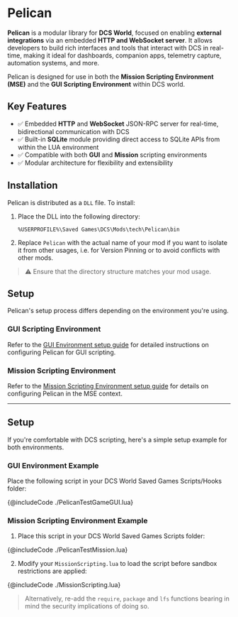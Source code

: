 # Pelican

**Pelican** is a modular library for **DCS World**, focused on enabling **external integrations** via an embedded **HTTP
and WebSocket server**. It allows developers to build rich interfaces and tools that interact with DCS in real-time,
making it ideal for dashboards, companion apps, telemetry capture, automation systems, and more.

Pelican is designed for use in both the **Mission Scripting Environment (MSE)** and the **GUI Scripting Environment**
within DCS world.

## Key Features

- ✅ Embedded **HTTP** and **WebSocket** JSON-RPC server for real-time, bidirectional communication with DCS
- ✅ Built-in **SQLite** module providing direct access to SQLite APIs from within the LUA environment
- ✅ Compatible with both **GUI** and **Mission** scripting environments
- ✅ Modular architecture for flexibility and extensibility

## Installation

Pelican is distributed as a `DLL` file. To install:

1. Place the DLL into the following directory:

    ```
    %USERPROFILE%\Saved Games\DCS\Mods\tech\Pelican\bin
    ```

2. Replace `Pelican` with the actual name of your mod if you want to isolate it from other usages, i.e. for Version
   Pinning
   or to avoid conflicts with other mods.

> ⚠️ Ensure that the directory structure matches your mod usage.

## Setup

Pelican's setup process differs depending on the environment you're using.

### GUI Scripting Environment

Refer to the [GUI Environment setup guide](./gui.md) for detailed instructions on configuring Pelican for GUI scripting.

### Mission Scripting Environment

Refer to the [Mission Scripting Environment setup guide](./mission.md) for details on configuring Pelican in the MSE
context.

---

## Setup

If you're comfortable with DCS scripting, here's a simple setup example for both environments.

### GUI Environment Example

Place the following script in your DCS World Saved Games Scripts/Hooks folder:

{@includeCode ./PelicanTestGameGUI.lua}

### Mission Scripting Environment Example

1. Place this script in your DCS World Saved Games Scripts folder:

{@includeCode ./PelicanTestMission.lua}

2. Modify your `MissionScripting.lua` to load the script before sandbox restrictions are applied:

{@includeCode ./MissionScripting.lua}

> Alternatively, re-add the `require`, `package` and `lfs` functions bearing in mind the security implications of doing
> so.
